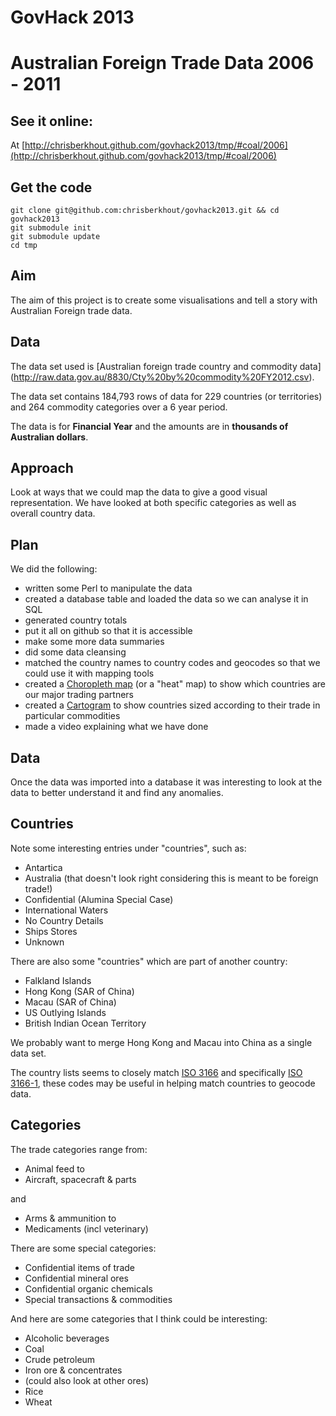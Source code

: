 # GovHack 2013
# Australian Foreign Trade Data 2006 - 2011

## See it online:

At [http://chrisberkhout.github.com/govhack2013/tmp/#coal/2006](http://chrisberkhout.github.com/govhack2013/tmp/#coal/2006)

## Get the code

    git clone git@github.com:chrisberkhout/govhack2013.git && cd govhack2013
    git submodule init
    git submodule update
    cd tmp

## Aim

The aim of this project is to create some visualisations and tell a story with
Australian Foreign trade data.

## Data

The data set used is [Australian foreign trade country and commodity data]
(http://raw.data.gov.au/8830/Cty%20by%20commodity%20FY2012.csv).

The data set contains 184,793 rows of data for 229 countries (or territories)
and 264 commodity categories over a 6 year period.

The data is for __Financial Year__ and the amounts are in __thousands of Australian dollars__.

## Approach

Look at ways that we could map the data to give a good visual representation.
We have looked at both specific categories as well as overall country data.

## Plan

We did the following:

- written some Perl to manipulate the data
- created a database table and loaded the data so we can analyse it in SQL
- generated country totals
- put it all on github so that it is accessible
- make some more data summaries
- did some data cleansing
- matched the country names to country codes and geocodes so that we could use
it with mapping tools
- created a
[Choropleth map](http://en.wikipedia.org/wiki/Choropleth_map)
(or a "heat" map) to show which countries are our major trading partners
- created a [Cartogram](http://en.wikipedia.org/wiki/Cartogram) to show
countries sized according to their trade in particular commodities
- made a video explaining what we have done

## Data

Once the data was imported into a database it was interesting to look at the
data to better understand it and find any anomalies.

## Countries

Note some interesting entries under "countries", such as:
- Antartica
- Australia (that doesn't look right considering this is meant to be foreign trade!)
- Confidential (Alumina Special Case)
- International Waters
- No Country Details
- Ships Stores
- Unknown

There are also some "countries" which are part of another country:
- Falkland Islands
- Hong Kong (SAR of China)
- Macau (SAR of China)
- US Outlying Islands
- British Indian Ocean Territory

We probably want to merge Hong Kong and Macau into China as a single data set.

The country lists seems to closely match
[ISO 3166](http://en.wikipedia.org/wiki/ISO_3166)
and specifically
[ISO 3166-1](http://en.wikipedia.org/wiki/ISO_3166-1),
these codes may be useful in helping match countries to geocode data.

## Categories

The trade categories range from: 

- Animal feed to
- Aircraft, spacecraft & parts

and 

- Arms & ammunition to
- Medicaments (incl veterinary)

There are some special categories:

- Confidential items of trade
- Confidential mineral ores
- Confidential organic chemicals
- Special transactions & commodities

And here are some categories that I think could be interesting:

- Alcoholic beverages
- Coal
- Crude petroleum
- Iron ore & concentrates
- (could also look at other ores)
- Rice
- Wheat
